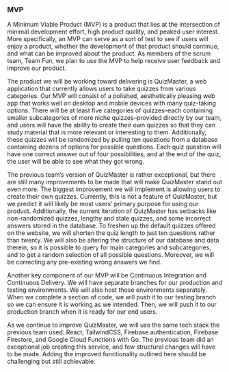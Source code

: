 ### MVP 
   
A Minimum Viable Product (MVP) is a product that lies at the intersection of minimal development effort, high product quality, and peaked user interest. More specifically, an MVP can serve as a sort of test to see if users will enjoy a product, whether the development of that product should continue, and what can be improved about the product. As members of the scrum team, Team Fun, we plan to use the MVP to help receive user feedback and improve our product.  
  
The product we will be working toward delivering is QuizMaster, a web application that currently allows users to take quizzes from various categories. Our MVP will consist of a polished, aesthetically pleasing web app that works well on desktop and mobile devices with many quiz-taking options. There will be at least five categories of quizzes–each containing smaller subcategories of more niche quizzes–provided directly by our team, and users will have the ability to create their own quizzes so that they can study material that is more relevant or interesting to them. Additionally, these quizzes will be randomized by pulling ten questions from a database containing dozens of options for possible questions. Each quiz question will have one correct answer out of four possibilities, and at the end of the quiz, the user will be able to see what they got wrong. 
  
The previous team’s version of QuizMaster is rather exceptional, but there are still many improvements to be made that will make QuizMaster stand out even more. The biggest improvement we will implement is allowing users to create their own quizzes. Currently, this is not a feature of QuizMaster, but we predict it will likely be most users’ primary purpose for using our product. Additionally, the current iteration of QuizMaster has setbacks like non-randomized quizzes, lengthy and stale quizzes, and some incorrect answers stored in the database. To freshen up the default quizzes offered on the website, we will shorten the quiz length to just ten questions rather than twenty. We will also be altering the structure of our database and data therein, so it is possible to query for main categories and subcategories, and to get a random selection of all possible questions. Moreover, we will be correcting any pre-existing wrong answers we find.  
  
Another key component of our MVP will be Continuous Integration and Continuous Delivery. We will have separate branches for our production and testing environments. We will also host those environments separately. When we complete a section of code, we will push it to our testing branch so we can ensure it is working as we intended. Then, we will push it to our production branch when it is ready for our end users.  
  
As we continue to improve QuizMaster, we will use the same tech stack the previous team used: React, TailwindCSS, Firebase authentication, Firebase Firestore, and Google Cloud Functions with Go. The previous team did an exceptional job creating this service, and few structural changes will have to be made. Adding the improved functionality outlined here should be challenging but still achievable.   
